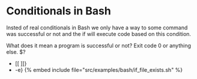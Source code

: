 # Conditionals in Bash

Insted of real conditionals in Bash we only have a way to some command was successful or not and
the if will execute code based on this condition.

What does it mean a program is successful or not?  Exit code 0 or anything else.  $?



* [[ ]]}
* -e}
{% embed include file="src/examples/bash/if_file_exists.sh" %}


